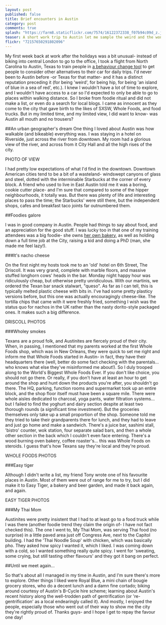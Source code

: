 ```yaml
---
layout: post
published: false
title: Brief encounters in Austin
category: post
comments: true
splash: "https://farm8.staticflickr.com/7574/16122372338_f07b94c09d_z.jpg"
teaser: A short work trip to Austin let me sample the weird and the wonderful the city is famous for.
flickr: "72157650291802096"
---
```


My first week back at work after the holidays was a bit unusual- instead of biking into central London to go to the office, I took a flight from North Carolina to Austin, Texas to train people in [a behaviour change tool](http://www.citylab.com/commute/2014/06/a-therapy-created-to-treat-addiction-is-being-used-to-reduce-car-reliance/373212/) to get people to consider other alternatives to their car for daily trips. I'd never been to Austin before -or Texas for that matter- and it has a distinct reputation preceding it (for being 'weird', for being hip, for being 'an island of blue in a sea of red', etc.). I knew I wouldn't have a lot of time to explore, and I wouldn't have access to a car so I'd expected to only be able to go to places within walking distance. So I broke from foodie ritual and did not make a list, or even do a search for local blogs. I came as innocent as they come to the city that gave birth to the likes of SXSW, Whole Foods, and food trucks. But in my limited time, and my limited view, I did want to know- was Austin all mouth and no trousers? 

##An urban geographer's dream
One thing I loved about Austin was how walkable (and bikeable) everything was. I was staying in a hotel on Riverside, just across the river from downtown. My room had a glorious view of the river, and across from it City Hall and all the high rises of the city. 

PHOTO OF VIEW

I had pretty low expectations of what I'd find in the downtown. Downtown American cities tend to be a bit of a wasteland- windswept canyons of glass and steel, dotted with the interminable Starbucks at the corner of every block. A friend who used to live in East Austin told me it was a boring, cookie cutter place- and I'm sure that compared to some of the hipper neighbourhoods, it totally was. But there was plenty of life and interesting places to pass the time; the Starbucks' were still there, but the independent shops, cafes and breakfast taco joints far outnumbered them.

##Foodies galore

I was in good company in Austin. People had things to say about food, and an appreciation for the good stuff. I was lucky too in that one of my training attendees was a big foodie- she owns [her own bakery](http://www.knottynice.com/), as well as holding down a full time job at the City, raising a kid and doing a PhD (man, she made me feel lazy!). 

###It's nacho cheese

On the first night my hosts took me to an 'old' hotel on 6th Street, The Driscoll. It was very grand, complete with marble floors, and massive stuffed longhorn cows' heads in the bar. Monday night happy hour was ridiculously cheap, but otherwise pretty unridiculous. With our martinis, we ordered the Texan bar snack stalwart, "queso". As far as I can tell, this is typically melted plastic cheese with bits in. I've had some pretty plasticy versions before, but this one was actually encouragingly cheese-like. The tortilla chips that came with it were freshly fried, something I wish was the status quo for nachos in the UK rather than the nasty dorito-style packaged ones. It makes such a big difference.

DRISCOLL PHOTOS

###Wholey smokes

Texans are a proud folk, and Austinites are fiercely proud of their city. When, in passing, I mentioned that my parents worked at the first Whole Foods shop, which was in New Orleans, they were quick to set me right and inform me that Whole Foods started in Austin- in fact, they have their headquarters there (well, better do some fact checking with the parentals... who knows what else they've misinformed me about!). So I duly trooped along to the World's Biggest Whole Foods Ever. If you don't like choice, you should not go there. Or really, if you don't have at least an hour to get around the shop and hunt down the products you're after, you shouldn't go there. The HQ, parking, function rooms and supermarket took up an entire block, and the shop floor itself must have been a square mile. There were whole aisles dedicated to charcoal, yoga pants, water filtration systems... but I failed to find the yoghurt and dairy section despite at least two thorough rounds (a significant time investment). But the groceries themselves only take up a small proportion of the shop. Someone told me they tried to take their grandparents there for lunch, and they had to leave and just go home and make a sandwich. There's a juice bar, sashimi stall, 'bistro' counter, wok station, four separate salad bars, and then a whole other section in the back which I couldn't even face entering. There's a wood burning oven bakery, coffee roaster's... this was Whole Foods on steroids. I guess that's how Texans say they're local and they're proud. 

WHOLE FOODS PHOTOS

###Easy tiger

Although I didn't write a list, my friend Tony wrote one of his favourite places in Austin. Most of them were out of range for me to try, but I did make it to Easy Tiger, a bakery and beer garden, and made it back again, and again. 

EASY TIGER PHOTOS

###My Thai Mom

Austinites were pretty insistent that I had to at least go to a food truck while I was there (another foodie trend they claim the origin of- I have not fact checked this). The one I went to, My Thai Mom, was serving Thai food (no surprise) in a little paved area just off Congress Ave, next to the Capitol building. I had the 'Thai Noodle Soup' with chicken, which was basically pho. They asked how spicy I wanted it, which I liked. I was coming down with a cold, so I wanted something really quite spicy. I went for 'sweating, some crying, but still tasting other flavours' and they got it bang on perfect.

##Until we meet again...

So that's about all I managed in my time in Austin, and I'm sure there's more to explore. Other things I liked were Royal Blue, a mini chain of bougie grocery stores, who do a decent lunch and a damn fine cortado; biking around courtesy of Austin's B-Cycle hire scheme; learning about Austin's recent history along the well-trodden path of gentrification (or 're-gentrification' as a local endearingly called it). And mostly, I enjoyed the people, especially those who went out of their way to show me the city they're rightly proud of. Thanks guys- and I hope I get to repay the favour one day!

















